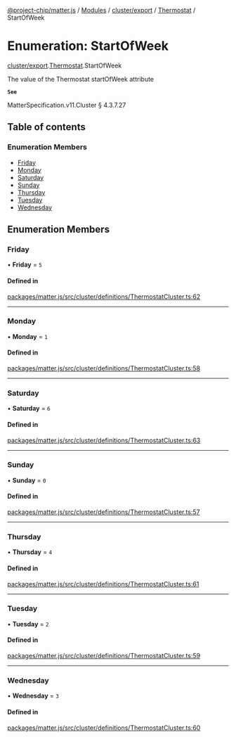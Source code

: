 [@project-chip/matter.js](../README.md) / [Modules](../modules.md) / [cluster/export](../modules/cluster_export.md) / [Thermostat](../modules/cluster_export.Thermostat.md) / StartOfWeek

# Enumeration: StartOfWeek

[cluster/export](../modules/cluster_export.md).[Thermostat](../modules/cluster_export.Thermostat.md).StartOfWeek

The value of the Thermostat startOfWeek attribute

**`See`**

MatterSpecification.v11.Cluster § 4.3.7.27

## Table of contents

### Enumeration Members

- [Friday](cluster_export.Thermostat.StartOfWeek.md#friday)
- [Monday](cluster_export.Thermostat.StartOfWeek.md#monday)
- [Saturday](cluster_export.Thermostat.StartOfWeek.md#saturday)
- [Sunday](cluster_export.Thermostat.StartOfWeek.md#sunday)
- [Thursday](cluster_export.Thermostat.StartOfWeek.md#thursday)
- [Tuesday](cluster_export.Thermostat.StartOfWeek.md#tuesday)
- [Wednesday](cluster_export.Thermostat.StartOfWeek.md#wednesday)

## Enumeration Members

### Friday

• **Friday** = ``5``

#### Defined in

[packages/matter.js/src/cluster/definitions/ThermostatCluster.ts:62](https://github.com/project-chip/matter.js/blob/558e12c94a201592c28c7bc0743705360b3e5ca6/packages/matter.js/src/cluster/definitions/ThermostatCluster.ts#L62)

___

### Monday

• **Monday** = ``1``

#### Defined in

[packages/matter.js/src/cluster/definitions/ThermostatCluster.ts:58](https://github.com/project-chip/matter.js/blob/558e12c94a201592c28c7bc0743705360b3e5ca6/packages/matter.js/src/cluster/definitions/ThermostatCluster.ts#L58)

___

### Saturday

• **Saturday** = ``6``

#### Defined in

[packages/matter.js/src/cluster/definitions/ThermostatCluster.ts:63](https://github.com/project-chip/matter.js/blob/558e12c94a201592c28c7bc0743705360b3e5ca6/packages/matter.js/src/cluster/definitions/ThermostatCluster.ts#L63)

___

### Sunday

• **Sunday** = ``0``

#### Defined in

[packages/matter.js/src/cluster/definitions/ThermostatCluster.ts:57](https://github.com/project-chip/matter.js/blob/558e12c94a201592c28c7bc0743705360b3e5ca6/packages/matter.js/src/cluster/definitions/ThermostatCluster.ts#L57)

___

### Thursday

• **Thursday** = ``4``

#### Defined in

[packages/matter.js/src/cluster/definitions/ThermostatCluster.ts:61](https://github.com/project-chip/matter.js/blob/558e12c94a201592c28c7bc0743705360b3e5ca6/packages/matter.js/src/cluster/definitions/ThermostatCluster.ts#L61)

___

### Tuesday

• **Tuesday** = ``2``

#### Defined in

[packages/matter.js/src/cluster/definitions/ThermostatCluster.ts:59](https://github.com/project-chip/matter.js/blob/558e12c94a201592c28c7bc0743705360b3e5ca6/packages/matter.js/src/cluster/definitions/ThermostatCluster.ts#L59)

___

### Wednesday

• **Wednesday** = ``3``

#### Defined in

[packages/matter.js/src/cluster/definitions/ThermostatCluster.ts:60](https://github.com/project-chip/matter.js/blob/558e12c94a201592c28c7bc0743705360b3e5ca6/packages/matter.js/src/cluster/definitions/ThermostatCluster.ts#L60)
